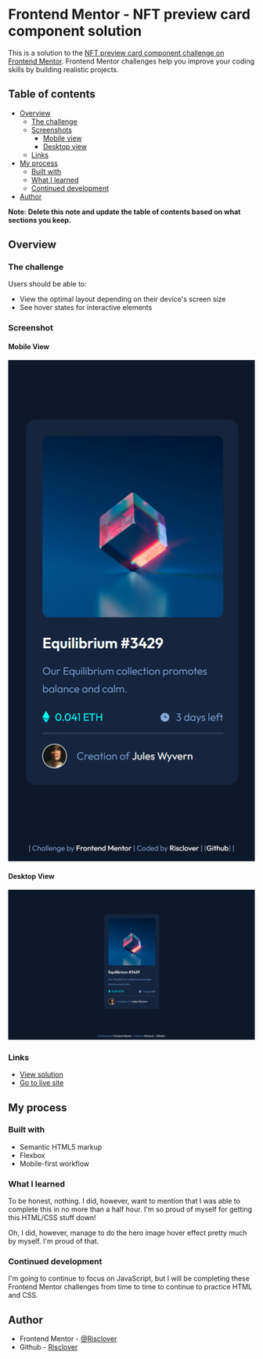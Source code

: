 # Frontend Mentor - NFT preview card component solution

This is a solution to the [NFT preview card component challenge on Frontend Mentor](https://www.frontendmentor.io/challenges/nft-preview-card-component-SbdUL_w0U). Frontend Mentor challenges help you improve your coding skills by building realistic projects. 

## Table of contents

- [Overview](#overview)
  - [The challenge](#the-challenge)
  - [Screenshots](#screenshot)
    - [Mobile view](#mobile-view)
    - [Desktop view](#desktop-view)
  - [Links](#links)
- [My process](#my-process)
  - [Built with](#built-with)
  - [What I learned](#what-i-learned)
  - [Continued development](#continued-development)
- [Author](#author)

**Note: Delete this note and update the table of contents based on what sections you keep.**

## Overview

### The challenge

Users should be able to:

- View the optimal layout depending on their device's screen size
- See hover states for interactive elements

### Screenshot

#### Mobile View
![](./images/mobile_screenshot.png )

#### Desktop View
![](./images/desktop_screenshot.png)

### Links

- [View solution](https://www.frontendmentor.io/profile/Risclover)
- [Go to live site](https://risclover.github.io/NFT-Preview-Card-Component)

## My process

### Built with

- Semantic HTML5 markup
- Flexbox
- Mobile-first workflow

### What I learned

To be honest, nothing. I did, however, want to mention that I was able to complete this in no more than a half hour. I'm so proud of myself for getting this HTML/CSS stuff down!

Oh, I did, however, manage to do the hero image hover effect pretty much by myself. I'm proud of that.

### Continued development

I'm going to continue to focus on JavaScript, but I will be completing these Frontend Mentor challenges from time to time to continue to practice HTML and CSS.

## Author

- Frontend Mentor - [@Risclover](https://www.frontendmentor.io/profile/Risclover)
- Github - [Risclover](https://www.github.com/Risclover)
